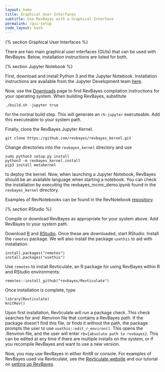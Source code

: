 ```yaml
---
layout: home
title: Graphical User Interfaces
subtitle: Use RevBayes with a Graphical Interface
permalink: /gui-setup
code_layout: bash
---
```


{% section Graphical User Interfaces %}

There are two main graphical user interfaces (GUIs) that can be used with RevBayes. Below, installation instructions are listed for both.

{% section Jupyter Notebook %}

First, download and install Python 3 and the Jupyter Notebook. Installation instructions are available from the Jupyter Development team [here](https://jupyter.readthedocs.io/en/latest/install.html).


Now, use the [Downloads](https://revbayes.github.io/download) page to find RevBayes compilation instructions for your operating system. When building RevBayes, substitute

```
./build.sh -jupyter true
```

for the normal build step. This will generate an `rb-jupyter` executeable. Add this executeable to your system path.

Finally, clone the RevBayes Jupyter Kernel.

```
git clone https://github.com/revbayes/revbayes_kernel.git
```

Change directories into the `revbayes_kernel` directory and use

```
sudo python3 setup.py install
python3 -m revbayes_kernel.install
pip3 install metakernel
```
to deploy the kernel. Now, when launching a Jupyter Notebook, RevBayes should be an available language when starting a notebook. You can check the installation by executing the revbayes_mcmc_demo.ipynb found in the `revbayes_kernel` directory.

Examples of RevNotebooks can be found in the RevNotebook [repository](https://github.com/revbayes/RevNotebooks).


{% section RStudio %}

Compile or download RevBayes as appropriate for your system above. Add RevBayes to your system path.

Download [R](https://cran.rstudio.com/) and [RStudio](https://rstudio.com/products/rstudio/download/). Once these are downloaded, start RStudio. Install the `remotes` package. We will also install the package `usethis` to aid with installation:

```
install.packages("remotes")
install.packages("usethis")
```

Use `remotes` to install Revticulate, an R package for using RevBayes within R and RStudio environments:

```
remotes::install_github("revbayes/Revticulate")
```

Once installation is complete, type

```
library(Revticulate)
knitRev()
```

Upon first installation, Revticulate will run a package check.
This check searches for and .Renviron file that contains a RevBayes path. If the package doesn’t find this file, or finds it without the path, the package prompts the user to use `usethis::edit_r_environ()`. This opens the .Renviron file, and the user will enter `rb={absolute path to revbayes}`. This can be edited at any time if there are multiple installs on the system, or if you recompile RevBayes and want to use a new version.

Now, you may use RevBayes in either KnitR or console. For examples of RevBayes used via Revticulate, see the [Revticulate website](https://paleantology.github.io/Revticulate/) and our tutorial on [setting up RevBayes](https://revbayes.github.io/tutorials/tutorial_structure/).
